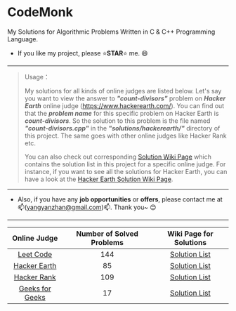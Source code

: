 # CodeMonk
My Solutions for Algorithmic Problems Written in C & C++ Programming Language.

* If you like my project, please :star:**STAR**:star: me. :smile:

---

> Usage：
>
> My solutions for all kinds of online judges are listed below. Let's say you want to view the answer to **_"count-divisors"_** problem on **_Hacker Earth_** online judge (https://www.hackerearth.com/). You can find out that the **_problem name_** for this specific problem on Hacker Earth is **_count-divisors_**. So the solution to this problem is the file named **_"count-divisors.cpp"_** in the **_"solutions/hackerearth/"_** directory of this project. The same goes with other online judges like Hacker Rank etc.
>
> You can also check out corresponding [Solution Wiki Page](https://github.com/yangyanzhan/CodeMonk/wiki) which contains the solution list in this project for a specific online judge. For instance, if you want to see all the solutions for Hacker Earth, you can have a look at the [Hacker Earth Solution Wiki Page](https://github.com/yangyanzhan/CodeMonk/wiki/Hacker-Earth).

---

* Also, if you have any **job opportunities** or **offers**, please contact me at :mailbox:(yangyanzhan@gmail.com):mailbox:. Thank you~ :blush:

---

| Online Judge | Number of Solved Problems | Wiki Page for Solutions |
| :----------: | :------: | :------: |
| [Leet Code](https://leetcode.com/) | 144 | [Solution List](https://github.com/yangyanzhan/CodeMonk/wiki/Leet-Code) |
| [Hacker Earth](https://www.hackerearth.com/challenges/) | 85 | [Solution List](https://github.com/yangyanzhan/CodeMonk/wiki/Hacker-Earth) |
| [Hacker Rank](https://www.hackerrank.com/) | 109 | [Solution List](https://github.com/yangyanzhan/CodeMonk/wiki/Hacker-Rank) |
| [Geeks for Geeks](http://www.geeksforgeeks.org/) | 17 | [Solution List](https://github.com/yangyanzhan/CodeMonk/wiki/Geeks-For-Geeks)
